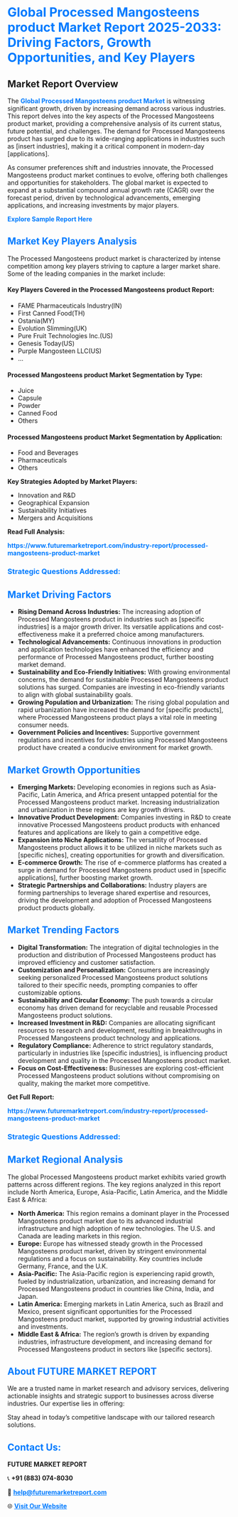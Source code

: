 <h1 style="color: #007BFF;">Global Processed Mangosteens product Market Report 2025-2033: Driving Factors, Growth Opportunities, and Key Players</h1>

<section id="overview">
<h2>Market Report Overview</h2>
<p>The <a href="https://www.futuremarketreport.com/industry-report/processed-mangosteens-product-market" style="color: #007BFF; text-decoration: none;"><strong>Global Processed Mangosteens product Market</strong></a> is witnessing significant growth, driven by increasing demand across various industries. This report delves into the key aspects of the Processed Mangosteens product market, providing a comprehensive analysis of its current status, future potential, and challenges. The demand for Processed Mangosteens product has surged due to its wide-ranging applications in industries such as [insert industries], making it a critical component in modern-day [applications].</p>
<p>As consumer preferences shift and industries innovate, the Processed Mangosteens product market continues to evolve, offering both challenges and opportunities for stakeholders. The global market is expected to expand at a substantial compound annual growth rate (CAGR) over the forecast period, driven by technological advancements, emerging applications, and increasing investments by major players.</p>
</section>

<section id="overview">
<p><a href="https://www.futuremarketreport.com/request-sample/reportId=103062" style="color: #007BFF; text-decoration: none;"><strong>Explore Sample Report Here</strong></a></p>
</section>

<section id="key-players">
<h2 style="color: #007BFF;">Market Key Players Analysis</h2>
<p>The Processed Mangosteens product market is characterized by intense competition among key players striving to capture a larger market share. Some of the leading companies in the market include:</p>
<h4>Key Players Covered in the Processed Mangosteens product Report:</h4>
<ul><li>FAME Pharmaceuticals Industry(IN)</li><li>First Canned Food(TH)</li><li>Ostania(MY)</li><li>Evolution Slimming(UK)</li><li>Pure Fruit Technologies Inc.(US)</li><li>Genesis Today(US)</li><li>Purple Mangosteen LLC(US)</li><li>...</li></ul>
<h4>Processed Mangosteens product Market Segmentation by Type:</h4>
<ul><li>Juice</li><li>Capsule</li><li>Powder</li><li>Canned Food</li><li>Others</li></ul>

<h4>Processed Mangosteens product Market Segmentation by Application:</h4>
<ul><li>Food and Beverages</li><li>Pharmaceuticals</li><li>Others</li></ul>
<p><strong>Key Strategies Adopted by Market Players:</strong></p>
<ul>
<li>Innovation and R&D</li>
<li>Geographical Expansion</li>
<li>Sustainability Initiatives</li>
<li>Mergers and Acquisitions</li>
</ul>
</section>

<section>
<p><strong>Read Full Analysis: </strong></p><a href="https://www.futuremarketreport.com/industry-report/processed-mangosteens-product-market" style="color: #007BFF; text-decoration: none;"><strong>https://www.futuremarketreport.com/industry-report/processed-mangosteens-product-market</strong></a>
<h3 style="color: #007BFF;">Strategic Questions Addressed:</h3>
</section>

<section id="driving-factors">
<h2 style="color: #007BFF;">Market Driving Factors</h2>
<ul>
<li><strong>Rising Demand Across Industries:</strong> The increasing adoption of Processed Mangosteens product in industries such as [specific industries] is a major growth driver. Its versatile applications and cost-effectiveness make it a preferred choice among manufacturers.</li>
<li><strong>Technological Advancements:</strong> Continuous innovations in production and application technologies have enhanced the efficiency and performance of Processed Mangosteens product, further boosting market demand.</li>
<li><strong>Sustainability and Eco-Friendly Initiatives:</strong> With growing environmental concerns, the demand for sustainable Processed Mangosteens product solutions has surged. Companies are investing in eco-friendly variants to align with global sustainability goals.</li>
<li><strong>Growing Population and Urbanization:</strong> The rising global population and rapid urbanization have increased the demand for [specific products], where Processed Mangosteens product plays a vital role in meeting consumer needs.</li>
<li><strong>Government Policies and Incentives:</strong> Supportive government regulations and incentives for industries using Processed Mangosteens product have created a conducive environment for market growth.</li>
</ul>
</section>

<section id="growth-opportunities">
<h2 style="color: #007BFF;">Market Growth Opportunities</h2>
<ul>
<li><strong>Emerging Markets:</strong> Developing economies in regions such as Asia-Pacific, Latin America, and Africa present untapped potential for the Processed Mangosteens product market. Increasing industrialization and urbanization in these regions are key growth drivers.</li>
<li><strong>Innovative Product Development:</strong> Companies investing in R&D to create innovative Processed Mangosteens product products with enhanced features and applications are likely to gain a competitive edge.</li>
<li><strong>Expansion into Niche Applications:</strong> The versatility of Processed Mangosteens product allows it to be utilized in niche markets such as [specific niches], creating opportunities for growth and diversification.</li>
<li><strong>E-commerce Growth:</strong> The rise of e-commerce platforms has created a surge in demand for Processed Mangosteens product used in [specific applications], further boosting market growth.</li>
<li><strong>Strategic Partnerships and Collaborations:</strong> Industry players are forming partnerships to leverage shared expertise and resources, driving the development and adoption of Processed Mangosteens product products globally.</li>
</ul>
</section>

<section id="trending-factors">
<h2 style="color: #007BFF;">Market Trending Factors</h2>
<ul>
<li><strong>Digital Transformation:</strong> The integration of digital technologies in the production and distribution of Processed Mangosteens product has improved efficiency and customer satisfaction.</li>
<li><strong>Customization and Personalization:</strong> Consumers are increasingly seeking personalized Processed Mangosteens product solutions tailored to their specific needs, prompting companies to offer customizable options.</li>
<li><strong>Sustainability and Circular Economy:</strong> The push towards a circular economy has driven demand for recyclable and reusable Processed Mangosteens product solutions.</li>
<li><strong>Increased Investment in R&D:</strong> Companies are allocating significant resources to research and development, resulting in breakthroughs in Processed Mangosteens product technology and applications.</li>
<li><strong>Regulatory Compliance:</strong> Adherence to strict regulatory standards, particularly in industries like [specific industries], is influencing product development and quality in the Processed Mangosteens product market.</li>
<li><strong>Focus on Cost-Effectiveness:</strong> Businesses are exploring cost-efficient Processed Mangosteens product solutions without compromising on quality, making the market more competitive.</li>
</ul>
</section>

<section>
<p><strong>Get Full Report: </strong></p><a href="https://www.futuremarketreport.com/industry-report/processed-mangosteens-product-market" style="color: #007BFF; text-decoration: none;"><strong>https://www.futuremarketreport.com/industry-report/processed-mangosteens-product-market</strong></a>
<h3 style="color: #007BFF;">Strategic Questions Addressed:</h3>
</section>


<section id="regional-analysis">
<h2 style="color: #007BFF;">Market Regional Analysis</h2>
<p>The global Processed Mangosteens product market exhibits varied growth patterns across different regions. The key regions analyzed in this report include North America, Europe, Asia-Pacific, Latin America, and the Middle East & Africa:</p>
<ul>
<li><strong>North America:</strong> This region remains a dominant player in the Processed Mangosteens product market due to its advanced industrial infrastructure and high adoption of new technologies. The U.S. and Canada are leading markets in this region.</li>
<li><strong>Europe:</strong> Europe has witnessed steady growth in the Processed Mangosteens product market, driven by stringent environmental regulations and a focus on sustainability. Key countries include Germany, France, and the U.K.</li>
<li><strong>Asia-Pacific:</strong> The Asia-Pacific region is experiencing rapid growth, fueled by industrialization, urbanization, and increasing demand for Processed Mangosteens product in countries like China, India, and Japan.</li>
<li><strong>Latin America:</strong> Emerging markets in Latin America, such as Brazil and Mexico, present significant opportunities for the Processed Mangosteens product market, supported by growing industrial activities and investments.</li>
<li><strong>Middle East & Africa:</strong> The region’s growth is driven by expanding industries, infrastructure development, and increasing demand for Processed Mangosteens product in sectors like [specific sectors].</li>
</ul>
</section>

<footer>
<h2 style="color: #007BFF;">About FUTURE MARKET REPORT</h2>
<p>We are a trusted name in market research and advisory services, delivering actionable insights and strategic support to businesses across diverse industries. Our expertise lies in offering:</p>

<p>Stay ahead in today’s competitive landscape with our tailored research solutions.</p>

<h2 style="color: #007BFF;">Contact Us:</h2>
<p><strong>FUTURE MARKET REPORT</strong></p>
<p>📞 <strong>+91 (883) 074-8030</strong></p>
<p>📧 <strong><a href="mailto:help@futuremarketreport.com" style="color: #007BFF;">help@futuremarketreport.com</a></strong></p>
<p>🌐 <strong><a href="https://www.futuremarketreport.com/" style="color: #007BFF;">Visit Our Website</a></strong></p>
</footer>